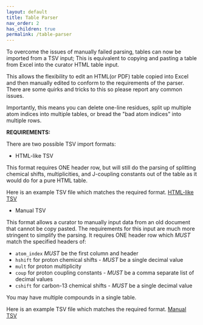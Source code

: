 ```yaml
---
layout: default
title: Table Parser
nav_order: 2
has_children: true
permalink: /table-parser
---
```


To overcome the issues of manually failed parsing, tables can now be imported from a TSV input; This is equivalent to copying and pasting a table from Excel into the curator HTML table input.

This allows the flexibility to edit an HTML(or PDF) table copied into Excel and then manually edited to conform to the requirements of the parser. There are some quirks and tricks to this so please report any common issues.

Importantly, this means you can delete one-line residues, split up multiple atom indices into multiple tables, or bread the "bad atom indices" into multiple rows.

__REQUIREMENTS:__

There are two possible TSV import formats:

- HTML-like TSV

This format requires ONE header row, but will still do the parsing of splitting chemical shifts, multiplicities, and J-coupling constants out of the table as it would do for a pure HTML table.

Here is an example TSV file which matches the required format. <a href="https://github.com/liningtonlab/npmrd_curator/raw/gh-pages/docs/assets/example_htmllike.tsv" download>HTML-like TSV</a>

- Manual TSV

This format allows a curator to manually input data from an old document that cannot be copy pasted.
The requirements for this input are much more stringent to simplify the parsing.
It requires ONE header row which _MUST_ match the specified headers of:

- `atom_index` _MUST_ be the first column and header
- `hshift` for proton chemical shifts - _MUST_ be a single decimal value
- `mult` for proton multiplicity
- `coup` for proton coupling constants - _MUST_ be a comma separate list of decimal values
- `cshift` for carbon-13 chemical shifts - _MUST_ be a single decimal value

You may have multiple compounds in a single table.

Here is an example TSV file which matches the required format. <a href="https://github.com/liningtonlab/npmrd_curator/raw/gh-pages/docs/assets/example_manual.tsv" download>Manual TSV</a>